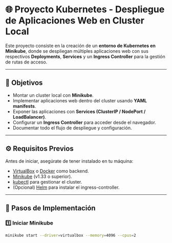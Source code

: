 # 🌐 Proyecto Kubernetes - Despliegue de Aplicaciones Web en Cluster Local

Este proyecto consiste en la creación de un **entorno de Kubernetes en Minikube**, donde se despliegan múltiples aplicaciones web con sus respectivos **Deployments**, **Services** y un **Ingress Controller** para la gestión de rutas de acceso.

---

## 📌 Objetivos
- Montar un cluster local con **Minikube**.
- Implementar aplicaciones web dentro del cluster usando **YAML manifests**.
- Exponer las aplicaciones con **Services (ClusterIP / NodePort / LoadBalancer)**.
- Configurar un **Ingress Controller** para acceder desde el navegador.
- Documentar todo el flujo de despliegue y configuración.

---

## ⚙️ Requisitos Previos
Antes de iniciar, asegúrate de tener instalado en tu máquina:
- [VirtualBox](https://www.virtualbox.org/) o [Docker](https://www.docker.com/) como backend.
- [Minikube](https://minikube.sigs.k8s.io/docs/) (v1.33 o superior).
- [kubectl](https://kubernetes.io/docs/tasks/tools/) para gestionar el cluster.
- (Opcional) [Helm](https://helm.sh/) para instalar el ingress-controller.

---

## 🚀 Pasos de Implementación

### 1️⃣ Iniciar Minikube
```bash
minikube start --driver=virtualbox --memory=4096 --cpus=2